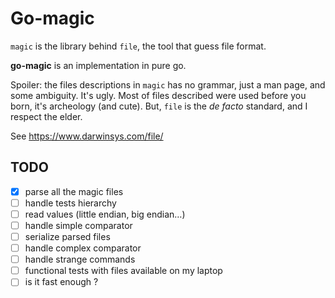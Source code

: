 # Go-magic

`magic` is the library behind `file`, the tool that guess file format.

**go-magic** is an implementation in pure go.

Spoiler: the files descriptions in `magic` has no grammar, just a man page, and some ambiguity. It's ugly.
Most of files described were used before you born, it's archeology (and cute).
But, `file` is the *de facto* standard, and I respect the elder.

See https://www.darwinsys.com/file/

## TODO

* [x] parse all the magic files
* [ ] handle tests hierarchy
* [ ] read values (little endian, big endian…)
* [ ] handle simple comparator
* [ ] serialize parsed files
* [ ] handle complex comparator
* [ ] handle strange commands
* [ ] functional tests with files available on my laptop
* [ ] is it fast enough ?
